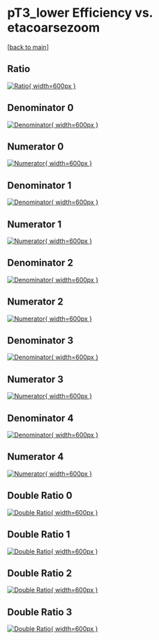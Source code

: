 # pT3_lower Efficiency vs. etacoarsezoom

[[back to main](./)]



## Ratio

[![Ratio](../mtv/var/pT3_lower_base_321_1_eff_etacoarsezoom.png){ width=600px }](../mtv/var/pT3_lower_base_321_1_eff_etacoarsezoom.pdf)

## Denominator 0

[![Denominator](../mtv/den/pT3_lower_base_321_1_eff_etacoarsezoom_den0.png){ width=600px }](../mtv/den/pT3_lower_base_321_1_eff_etacoarsezoom_den0.pdf)

## Numerator 0

[![Numerator](../mtv/num/pT3_lower_base_321_1_eff_etacoarsezoom_num0.png){ width=600px }](../mtv/num/pT3_lower_base_321_1_eff_etacoarsezoom_num0.pdf)

## Denominator 1

[![Denominator](../mtv/den/pT3_lower_base_321_1_eff_etacoarsezoom_den1.png){ width=600px }](../mtv/den/pT3_lower_base_321_1_eff_etacoarsezoom_den1.pdf)

## Numerator 1

[![Numerator](../mtv/num/pT3_lower_base_321_1_eff_etacoarsezoom_num1.png){ width=600px }](../mtv/num/pT3_lower_base_321_1_eff_etacoarsezoom_num1.pdf)

## Denominator 2

[![Denominator](../mtv/den/pT3_lower_base_321_1_eff_etacoarsezoom_den2.png){ width=600px }](../mtv/den/pT3_lower_base_321_1_eff_etacoarsezoom_den2.pdf)

## Numerator 2

[![Numerator](../mtv/num/pT3_lower_base_321_1_eff_etacoarsezoom_num2.png){ width=600px }](../mtv/num/pT3_lower_base_321_1_eff_etacoarsezoom_num2.pdf)

## Denominator 3

[![Denominator](../mtv/den/pT3_lower_base_321_1_eff_etacoarsezoom_den3.png){ width=600px }](../mtv/den/pT3_lower_base_321_1_eff_etacoarsezoom_den3.pdf)

## Numerator 3

[![Numerator](../mtv/num/pT3_lower_base_321_1_eff_etacoarsezoom_num3.png){ width=600px }](../mtv/num/pT3_lower_base_321_1_eff_etacoarsezoom_num3.pdf)

## Denominator 4

[![Denominator](../mtv/den/pT3_lower_base_321_1_eff_etacoarsezoom_den4.png){ width=600px }](../mtv/den/pT3_lower_base_321_1_eff_etacoarsezoom_den4.pdf)

## Numerator 4

[![Numerator](../mtv/num/pT3_lower_base_321_1_eff_etacoarsezoom_num4.png){ width=600px }](../mtv/num/pT3_lower_base_321_1_eff_etacoarsezoom_num4.pdf)

## Double Ratio 0

[![Double Ratio](../mtv/ratio/pT3_lower_base_321_1_eff_etacoarsezoom_ratio0.png){ width=600px }](../mtv/ratio/pT3_lower_base_321_1_eff_etacoarsezoom_ratio0.pdf)

## Double Ratio 1

[![Double Ratio](../mtv/ratio/pT3_lower_base_321_1_eff_etacoarsezoom_ratio1.png){ width=600px }](../mtv/ratio/pT3_lower_base_321_1_eff_etacoarsezoom_ratio1.pdf)

## Double Ratio 2

[![Double Ratio](../mtv/ratio/pT3_lower_base_321_1_eff_etacoarsezoom_ratio2.png){ width=600px }](../mtv/ratio/pT3_lower_base_321_1_eff_etacoarsezoom_ratio2.pdf)

## Double Ratio 3

[![Double Ratio](../mtv/ratio/pT3_lower_base_321_1_eff_etacoarsezoom_ratio3.png){ width=600px }](../mtv/ratio/pT3_lower_base_321_1_eff_etacoarsezoom_ratio3.pdf)

